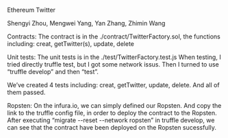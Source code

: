 Ethereum Twitter

Shengyi Zhou, Mengwei Yang, Yan Zhang, Zhimin Wang

Contracts:
The contract is in the ./contract/TwitterFactory.sol, the functions including: 
creat, getTwitter(s), update, delete

Unit tests:
The unit tests is in the ./test/TwitterFactory.test.js
When testing, I tried directly truffle test, but I got some network issus. Then I turned to use “truffle develop” and then “test”.

We’ve created 4 tests including: creat, getTwitter, update, delete. And all of them passed.

 
 
 
 

Ropsten:
On the infura.io, we can simply defined our Ropsten. And copy the link to the truffle config file, in order to deploy the contract to the Ropsten. 
After executing “migrate --reset --network ropsten” in truffle develop, we can see that the contract have been deployed on the Ropsten sucessfully.
 
 
